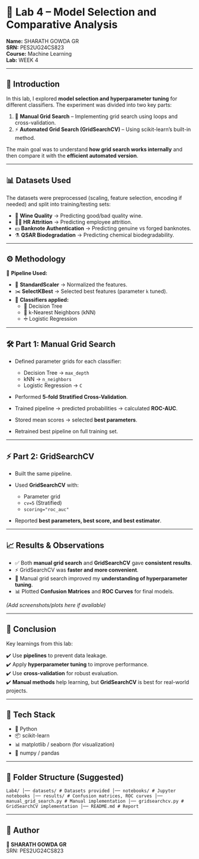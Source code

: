 # 🧪 Lab 4 – Model Selection and Comparative Analysis  

**Name:** SHARATH GOWDA GR  
**SRN:** PES2UG24CS823  
**Course:** Machine Learning  
**Lab:** WEEK 4  

---

## 📖 Introduction  
In this lab, I explored **model selection and hyperparameter tuning** for different classifiers. The experiment was divided into two key parts:  

1. 🔄 **Manual Grid Search** – Implementing grid search using loops and cross-validation.  
2. ⚡ **Automated Grid Search (GridSearchCV)** – Using scikit-learn’s built-in method.  

The main goal was to understand **how grid search works internally** and then compare it with the **efficient automated version**.  

---

## 📊 Datasets Used  
The datasets were preprocessed (scaling, feature selection, encoding if needed) and split into training/testing sets:  

- 🍷 **Wine Quality** → Predicting good/bad quality wine.  
- 🧑‍💼 **HR Attrition** → Predicting employee attrition.  
- 💵 **Banknote Authentication** → Predicting genuine vs forged banknotes.  
- ⚗️ **QSAR Biodegradation** → Predicting chemical biodegradability.  

---

## ⚙️ Methodology  

🔗 **Pipeline Used:**  

- 📏 **StandardScaler** → Normalized the features.  
- ✂️ **SelectKBest** → Selected best features (parameter `k` tuned).  
- 🤖 **Classifiers applied:**  
  - 🌳 Decision Tree  
  - 👥 k-Nearest Neighbors (kNN)  
  - ➗ Logistic Regression  

---

## 🛠️ Part 1: Manual Grid Search  

- Defined parameter grids for each classifier:  
  - Decision Tree → `max_depth`  
  - kNN → `n_neighbors`  
  - Logistic Regression → `C`  

- Performed **5-fold Stratified Cross-Validation**.  
- Trained pipeline → predicted probabilities → calculated **ROC-AUC**.  
- Stored mean scores → selected **best parameters**.  
- Retrained best pipeline on full training set.  

---

## ⚡ Part 2: GridSearchCV  

- Built the same pipeline.  
- Used **GridSearchCV** with:  
  - Parameter grid  
  - `cv=5` (Stratified)  
  - `scoring="roc_auc"`  

- Reported **best parameters, best score, and best estimator**.  

---

## 📈 Results & Observations  

- ✅ Both **manual grid search** and **GridSearchCV** gave **consistent results**.  
- ⚡ GridSearchCV was **faster and more convenient**.  
- 🧠 Manual grid search improved my **understanding of hyperparameter tuning**.  
- 📊 Plotted **Confusion Matrices** and **ROC Curves** for final models.  

*(Add screenshots/plots here if available)*  

---

## 🏁 Conclusion  

Key learnings from this lab:  

✔️ Use **pipelines** to prevent data leakage.  
✔️ Apply **hyperparameter tuning** to improve performance.  
✔️ Use **cross-validation** for robust evaluation.  
✔️ **Manual methods** help learning, but **GridSearchCV** is best for real-world projects.  

---

## 🚀 Tech Stack  

- 🐍 Python  
- 📦 scikit-learn  
- 📊 matplotlib / seaborn (for visualization)  
- 🔢 numpy / pandas  

---

## 📂 Folder Structure (Suggested)  

`
Lab4/
│── datasets/ # Datasets provided
│── notebooks/ # Jupyter notebooks
│── results/ # Confusion matrices, ROC curves
│── manual_grid_search.py # Manual implementation
│── gridsearchcv.py # GridSearchCV implementation
│── README.md # Report
`

---

## 📌 Author  
**👤 SHARATH GOWDA GR**  
SRN: PES2UG24CS823  
